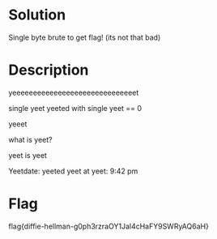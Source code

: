 # Solution
Single byte brute to get flag! (its not that bad)

# Description

yeeeeeeeeeeeeeeeeeeeeeeeeeeeeeet

single yeet yeeted with single yeet == 0

yeeet

what is yeet?

yeet is yeet

Yeetdate: yeeted yeet at yeet: 9:42 pm

# Flag
flag{diffie-hellman-g0ph3rzraOY1Jal4cHaFY9SWRyAQ6aH}
